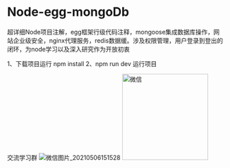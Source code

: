 # Node-egg-mongoDb
超详细Node项目注解，egg框架行级代码注释，mongoose集成数据库操作，网站企业级安全，nginx代理服务，redis数据缓。涉及权限管理，用户登录到登出的闭环，为node学习以及深入研究作为开放初衷

1、下载项目运行 npm install
2、npm run dev 运行项目

交流学习群
![微信图片_20210506151528](https://user-images.githubusercontent.com/68006069/117257169-2aac9d80-ae7e-11eb-9d10-6dcc6c2cf56f.jpg)
<img src="https://user-images.githubusercontent.com/68006069/117257169-2aac9d80-ae7e-11eb-9d10-6dcc6c2cf56f.jpg" width="200" height="200" alt="微信"/><br/>
